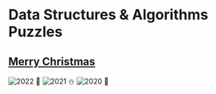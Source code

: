 # Data Structures & Algorithms Puzzles

## [Merry Christmas](https://adventofcode.com)
![2022](https://github.com/davhin/adventofcode/actions/workflows/2022.yml/badge.svg) :christmas_tree:
![2021](https://github.com/davhin/adventofcode/actions/workflows/2021.yml/badge.svg) :snowman:
![2020](https://github.com/davhin/adventofcode/actions/workflows/2020.yml/badge.svg) :gift:
